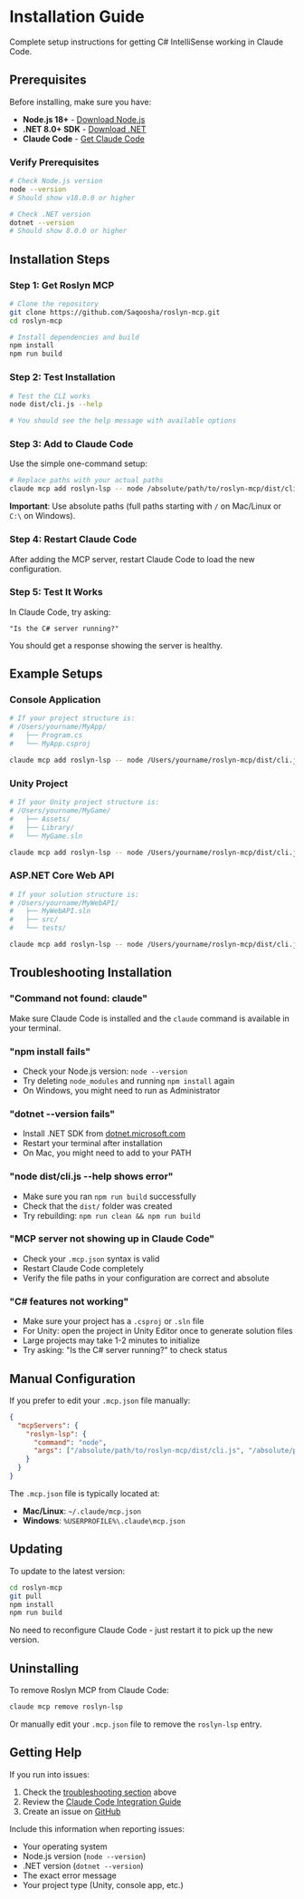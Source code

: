 # Installation Guide

Complete setup instructions for getting C# IntelliSense working in Claude Code.

## Prerequisites

Before installing, make sure you have:

- **Node.js 18+** - [Download Node.js](https://nodejs.org/)
- **.NET 8.0+ SDK** - [Download .NET](https://dotnet.microsoft.com/download)
- **Claude Code** - [Get Claude Code](https://claude.ai/code)

### Verify Prerequisites

```bash
# Check Node.js version
node --version
# Should show v18.0.0 or higher

# Check .NET version
dotnet --version
# Should show 8.0.0 or higher
```

## Installation Steps

### Step 1: Get Roslyn MCP

```bash
# Clone the repository
git clone https://github.com/Saqoosha/roslyn-mcp.git
cd roslyn-mcp

# Install dependencies and build
npm install
npm run build
```

### Step 2: Test Installation

```bash
# Test the CLI works
node dist/cli.js --help

# You should see the help message with available options
```

### Step 3: Add to Claude Code

Use the simple one-command setup:

```bash
# Replace paths with your actual paths
claude mcp add roslyn-lsp -- node /absolute/path/to/roslyn-mcp/dist/cli.js /absolute/path/to/your/csharp/project
```

**Important**: Use absolute paths (full paths starting with `/` on Mac/Linux or `C:\` on Windows).

### Step 4: Restart Claude Code

After adding the MCP server, restart Claude Code to load the new configuration.

### Step 5: Test It Works

In Claude Code, try asking:
```
"Is the C# server running?"
```

You should get a response showing the server is healthy.

## Example Setups

### Console Application
```bash
# If your project structure is:
# /Users/yourname/MyApp/
#   ├── Program.cs
#   └── MyApp.csproj

claude mcp add roslyn-lsp -- node /Users/yourname/roslyn-mcp/dist/cli.js /Users/yourname/MyApp
```

### Unity Project
```bash
# If your Unity project structure is:
# /Users/yourname/MyGame/
#   ├── Assets/
#   ├── Library/
#   └── MyGame.sln

claude mcp add roslyn-lsp -- node /Users/yourname/roslyn-mcp/dist/cli.js /Users/yourname/MyGame
```

### ASP.NET Core Web API
```bash
# If your solution structure is:
# /Users/yourname/MyWebAPI/
#   ├── MyWebAPI.sln
#   ├── src/
#   └── tests/

claude mcp add roslyn-lsp -- node /Users/yourname/roslyn-mcp/dist/cli.js /Users/yourname/MyWebAPI
```

## Troubleshooting Installation

### "Command not found: claude"
Make sure Claude Code is installed and the `claude` command is available in your terminal.

### "npm install fails"
- Check your Node.js version: `node --version`
- Try deleting `node_modules` and running `npm install` again
- On Windows, you might need to run as Administrator

### "dotnet --version fails"
- Install .NET SDK from [dotnet.microsoft.com](https://dotnet.microsoft.com/download)
- Restart your terminal after installation
- On Mac, you might need to add to your PATH

### "node dist/cli.js --help shows error"
- Make sure you ran `npm run build` successfully
- Check that the `dist/` folder was created
- Try rebuilding: `npm run clean && npm run build`

### "MCP server not showing up in Claude Code"
- Check your `.mcp.json` syntax is valid
- Restart Claude Code completely
- Verify the file paths in your configuration are correct and absolute

### "C# features not working"
- Make sure your project has a `.csproj` or `.sln` file
- For Unity: open the project in Unity Editor once to generate solution files
- Large projects may take 1-2 minutes to initialize
- Try asking: "Is the C# server running?" to check status

## Manual Configuration

If you prefer to edit your `.mcp.json` file manually:

```json
{
  "mcpServers": {
    "roslyn-lsp": {
      "command": "node",
      "args": ["/absolute/path/to/roslyn-mcp/dist/cli.js", "/absolute/path/to/your/project"]
    }
  }
}
```

The `.mcp.json` file is typically located at:
- **Mac/Linux**: `~/.claude/mcp.json`
- **Windows**: `%USERPROFILE%\.claude\mcp.json`

## Updating

To update to the latest version:

```bash
cd roslyn-mcp
git pull
npm install
npm run build
```

No need to reconfigure Claude Code - just restart it to pick up the new version.

## Uninstalling

To remove Roslyn MCP from Claude Code:

```bash
claude mcp remove roslyn-lsp
```

Or manually edit your `.mcp.json` file to remove the `roslyn-lsp` entry.

## Getting Help

If you run into issues:

1. Check the [troubleshooting section](#troubleshooting-installation) above
2. Review the [Claude Code Integration Guide](CLAUDE.md)
3. Create an issue on [GitHub](https://github.com/Saqoosha/roslyn-mcp)

Include this information when reporting issues:
- Your operating system
- Node.js version (`node --version`)
- .NET version (`dotnet --version`)
- The exact error message
- Your project type (Unity, console app, etc.)